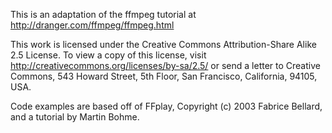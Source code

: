 This is an adaptation of the ffmpeg tutorial at http://dranger.com/ffmpeg/ffmpeg.html

This work is licensed under the Creative Commons Attribution-Share Alike 2.5 License. 
To view a copy of this license, visit http://creativecommons.org/licenses/by-sa/2.5/ or 
send a letter to Creative Commons, 543 Howard Street, 5th Floor, San Francisco, California, 94105, USA.

Code examples are based off of FFplay, Copyright (c) 2003 Fabrice Bellard, and a tutorial by Martin Bohme. 
